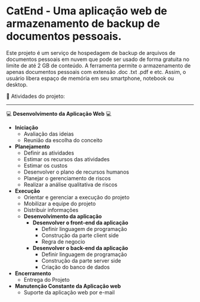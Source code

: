 # CatEnd - Uma aplicação web de armazenamento de backup de documentos pessoais. 


Este projeto é um serviço de hospedagem de backup de arquivos de documentos pessoais em nuvem que pode ser usado de forma gratuita no limite de até 2 GB de conteúdo. A ferramenta permite o armazenamento de apenas documentos pessoais com extensão .doc .txt .pdf e etc. Assim, o usuário libera espaço de memória em seu smartphone, notebook ou desktop.

📝 Atividades do projeto:

---

💻 **Desenvolvimento da Aplicação Web** 💻

- **Iniciação**
    - Avaliação das ideias
    - Reunião da escolha do conceito
- **Planejamento**
    - Definir as atividades
    - Estimar os recursos das atividades
    - Estimar os custos
    - Desenvolver o plano de recursos humanos
    - Planejar o gerenciamento de riscos
    - Realizar a análise qualitativa de riscos
- **Execução**
    - Orientar e gerenciar a execução do projeto
    - Mobilizar a equipe do projeto
    - Distribuir informações
    - **Desenvolvimento da aplicação**
        - **Desenvolver o front-end da aplicação**
            - Definir linguagem de programação
            - Construção da parte client side
            - Regra de negocio
        - **Desenvolver o back-end da aplicação**
            - Definir linguagem de programação
            - Construção da parte server side
            - Criação do banco de dados
- **Encerramento**
    - Entrega do Projeto
- **Manutenção Constante da Aplicação web**
    - Suporte da aplicação web por e-mail

